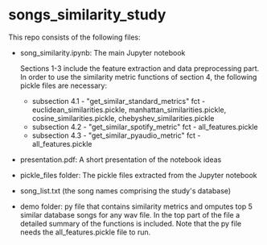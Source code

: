 # songs_similarity_study

This repo consists of the following files:
- song_similarity.ipynb: The main Jupyter notebook
                          
   Sections 1-3 include the feature extraction and data preprocessing part.
   In order to use the similarity metric functions of section 4, the following pickle files are necessary:
   - subsection 4.1 - "get_similar_standard_metrics" fct - euclidean_similarities.pickle, manhattan_similarities.pickle, cosine_similarities.pickle, chebyshev_similarities.pickle
   - subsection 4.2 - "get_similar_spotify_metric" fct - all_features.pickle
   - subsection 4.3 - "get_similar_pyaudio_metric" fct - all_features.pickle
   
- presentation.pdf: A short presentation of the notebook ideas
- pickle_files folder: The pickle files extracted from the Jupyter notebook
- song_list.txt (the song names comprising the study's database)
- demo folder: py file that contains similarity metrics and omputes top 5 similar database songs for any wav file.
               In the top part of the file a detailed summary of the functions is included.
               Note that the py file needs the all_features.pickle file to run.
